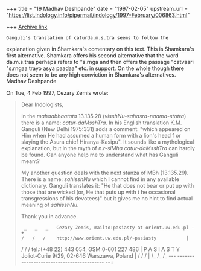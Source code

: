 +++
title = "19 Madhav Deshpande"
date = "1997-02-05"
upstream_url = "https://list.indology.info/pipermail/indology/1997-February/006863.html"

+++
[Archive link](https://list.indology.info/pipermail/indology/1997-February/006863.html)

	Ganguli's translation of caturda.m.s.tra seems to follow the
explanation given in Shamkara's comentary on this text.  This is
Shamkara's first alternative.  Shamkara offers his second alternative that
the word da.m.s.traa perhaps refers to "s.rnga and then offers the passage
"catvaari "s.rngaa trayo asya paadaa" etc. in support.  On the whole
though there does not seem to be any high conviction in Shamkara's
alternatives.
	Madhav Deshpande

On Tue, 4 Feb 1997, Cezary Zemis wrote:

> Dear Indologists,
> 
> In the _mahaabhaatata_ 13.135.28 (_visshNu-sahasra-naama-stotra_) there is
> a name: _catur-daMsshTra_. In his English translation K.M. Ganguli (New
> Delhi 1975:331) adds a comment: "which appeared on Him when He had assumed
> a human form with a lion's head f or slaying the Asura chief
> Hiranya-Kasipu". It sounds like a mythological explanation, but in the
> myth of _n.r-siMha_ _catur-daMsshTra_ can hardly be found. Can anyone help
> me to understand what has Ganguli meant?
> 
> My another question deals with the next stanza of MBh (13.135.29). There
> is a name: _sahisshNu_ which I cannot find in any available dictionary.
> Ganguli translates it: "He that does not bear or put up with those that
> are wicked (or, He that puts up with t he occasional transgressions of his
> devotees)" but it gives me no hint to find actual meaning of _sahisshNu_.
> 
> Thank you in advance.
> 
> 
>      _   _   _   Cezary Zemis, mailto:pasiasty at orient.uw.edu.pl -+
>     /   /   /    http://www.orient.uw.edu.pl/~pasiasty           |
>    /   /   /     tel.:(+48 22) 443 054, GSM:0-601 227 486        |
> P A S I A S T Y  Joliot-Curie 9/29, 02-646 Warszawa, Poland      |
>  /   /   /                                                       |
> /_  /_  /_       --- ----------------------------------------- --+
> 
> 
> 





